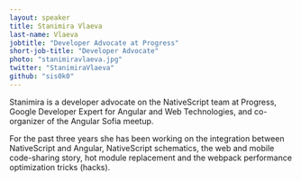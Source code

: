 ```yaml
---
layout: speaker
title: Stanimira Vlaeva
last-name: Vlaeva
jobtitle: "Developer Advocate at Progress"
short-job-title: "Developer Advocate"
photo: "stanimiravlaeva.jpg"
twitter: "StanimiraVlaeva"
github: "sis0k0"
---
```


Stanimira is a developer advocate on the NativeScript team at Progress, Google Developer Expert for Angular and Web Technologies, and co-organizer of the Angular Sofia meetup.

For the past three years she has been working on the integration between NativeScript and Angular, NativeScript schematics, the web and mobile code-sharing story, hot module replacement and the webpack performance optimization tricks (hacks).